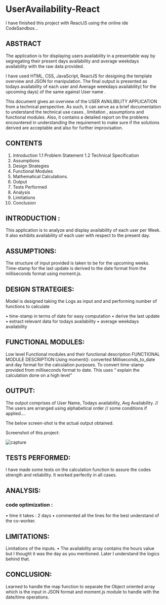# UserAvailability-React
I have finished this project with ReactJS using the online ide CodeSandbox... 

## ABSTRACT


The application is for displaying users availability in a presentable way by segregating their present days availability and average weekdays availability with the raw data provided.


I have used HTML, CSS, JavaScript, ReactJS for designing the template overview and JSON for manipulation. The final output is presented as todays availability of each user and Average weekdays availability( for the upcoming days)  of the same against User name .



This document gives an overview of the USER AVAILIBILITY APPLICATION from a technical perspective. As such, it can serve as a brief documentation to understand the technical use cases , limitation , assumptions and functional modules. Also, it contains a detailed report on the problems encountered in understanding the requirement to make sure if the solutions derived are acceptable and also for further improvisation.

## CONTENTS

1.	 Introduction
1.1  Problem Statement
1.2  Technical Specification
2.	Assumptions
3.	Design Strategies
4.	Functional Modules
5.	Mathematical Calculations.
6.	Output
7.	Tests Performed
8.	Analysis
9.	Limitations
10.	Conclusion


## INTRODUCTION :

This application is to analyze and display availability of each user per Week. It also exhibits availability of each user with respect to the present day.

## ASSUMPTIONS:

The structure of input provided is taken to be for the upcoming weeks. Time-stamp for the last update is derived to the date format from the milliseconds format using moment.js.

## DESIGN STRATEGIES:

Model is designed taking the Logs as input and and performing number of functions to calculate

•	time-stamp in terms of date for easy computation
•	derive the last update
•	extract relevant data for todays availability
•	average weekdays availability


## FUNCTIONAL MODULES:

Low level Functional modules and their functional description
FUNCTIONAL MODULE	DESCRIPTION
Using moment(): converted  Milliseconds_to_date and day format for the calculation purposes. 	To convert time-stamp provided from milliseconds format to date. This uses “ explain the calculation done on a high level”



## OUTPUT:

The output comprises of User Name, Todays availability, Avg Availability. // The users are arranged using alphabetical order // some conditions if applied....

The below screen-shot is the actual output obtained.

Screenshot of this project:

![capture](https://user-images.githubusercontent.com/37517830/38802346-7eb7457e-416c-11e8-8165-ec1b04edd9ec.PNG)


## TESTS PERFORMED:

I have made some tests on the calculation function to assure the codes strength and reliability. It worked perfectly in all cases.

## ANALYSIS:

### code optimization :
•	time it takes : 2 days
•	commented all the lines for the best understand of the co-worker.


## LIMITATIONS:

Limitations of the inputs. 
•	The availability array contains the hours value but I thought it was the day as you mentioned. Later I understand the logics behind that.


## CONCLUSION:

Learned to handle the map function to separate the Object oriented array which is the input in JSON format and moment.js  module to handle with the date/time operations. 


